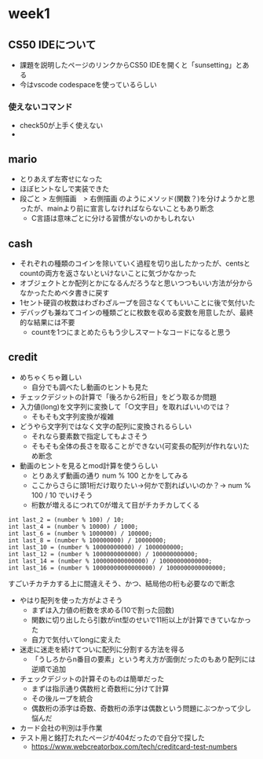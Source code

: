 # week1

## CS50 IDEについて
- 課題を説明したページのリンクからCS50 IDEを開くと「sunsetting」とある
- 今はvscode codespaceを使っているらしい

### 使えないコマンド
- check50が上手く使えない
- 

## mario
- とりあえず左寄せになった
- ほぼヒントなしで実装できた
- 段ごと > 左側描画　> 右側描画 のようにメソッド(関数？)を分けようかと思ったが、mainより前に宣言しなければならないこともあり断念
    - C言語は意味ごとに分ける習慣がないのかもしれない

## cash
- それぞれの種類のコインを除いていく過程を切り出したかったが、centsとcountの両方を返さないといけないことに気づかなかった
- オブジェクトとか配列とかになるんだろうなと思いつつもいい方法が分からなかったためベタ書きに戻す
- 1セント硬貨の枚数はわざわざループを回さなくてもいいことに後で気付いた
- デバッグも兼ねてコインの種類ごとに枚数を収める変数を用意したが、最終的な結果には不要
    - countを1つにまとめたらもう少しスマートなコードになると思う

## credit
- めちゃくちゃ難しい
    - 自分でも調べたし動画のヒントも見た
- チェックデジットの計算で「後ろから2桁目」をどう取るか問題
- 入力値(long)を文字列に変換して「○文字目」を取ればいいのでは？
    - そもそも文字列変換が複雑
- どうやら文字列ではなく文字の配列に変換されるらしい
    - それなら要素数で指定してもよさそう
    - そもそも全体の長さを取ることができない(可変長の配列が作れない)ため断念
- 動画のヒントを見るとmod計算を使うらしい
    - とりあえず動画の通り num % 100 とかをしてみる
    - ここからさらに頭1桁だけ取りたい→何かで割ればいいのか？→ num % 100 / 10 でいけそう
    - 桁数が増えるにつれて0が増えて目がチカチカしてくる

```
int last_2 = (number % 100) / 10;
int last_4 = (number % 10000) / 1000;
int last_6 = (number % 1000000) / 100000;
int last_8 = (number % 100000000) / 10000000;
int last_10 = (number % 10000000000) / 1000000000;
int last_12 = (number % 1000000000000) / 100000000000;
int last_14 = (number % 100000000000000) / 10000000000000;
int last_16 = (number % 10000000000000000) / 1000000000000000;
```

すごいチカチカする上に間違えそう、かつ、結局他の桁も必要なので断念

- やはり配列を使った方がよさそう
    - まずは入力値の桁数を求める(10で割った回数)
    - 関数に切り出したら引数がint型のせいで11桁以上が計算できていなかった
    - 自力で気付いてlongに変えた
- 迷走に迷走を続けてついに配列に分割する方法を得る
    - 「うしろからn番目の要素」という考え方が面倒だったのもあり配列には逆順で追加
- チェックデジットの計算そのものは簡単だった
    - まずは指示通り偶数桁と奇数桁に分けて計算
    - その後ループを統合
    - 偶数桁の添字は奇数、奇数桁の添字は偶数という問題にぶつかって少し悩んだ
- カード会社の判別は手作業
- テスト用と銘打たれたページが404だったので自分で探した
    - https://www.webcreatorbox.com/tech/creditcard-test-numbers